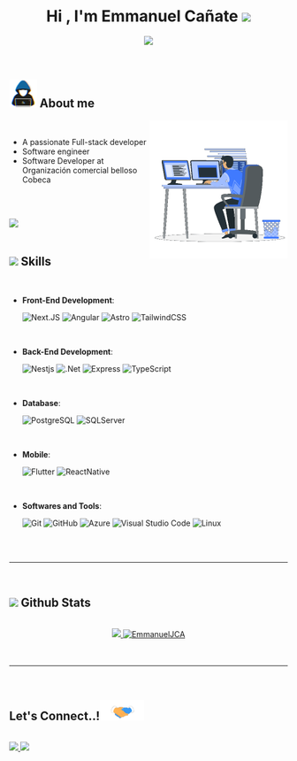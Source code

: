 
<h1 align="center"><b>Hi , I'm Emmanuel Cañate </b><img src="https://media.giphy.com/media/hvRJCLFzcasrR4ia7z/giphy.gif" width="35"></h1>

<p align="center">
  <a href="https://github.com/DenverCoder1/readme-typing-svg"><img src="https://readme-typing-svg.demolab.com?font=Fira+Code&duration=4000&pause=1000&center=true&vCenter=true&width=435&lines=Software+engineer;Active+Learner;Coffe+lover☕"></a>
</p>


<br>



	
## <picture><img src = "./assets/mdImages/about_me.gif" width = 50px></picture> **About me**

<picture> <img align="right" src="./assets/mdImages/Right_Side.gif" width = 250px></picture>

<br>

- A passionate Full-stack developer
- Software engineer
- Software Developer at Organización comercial belloso Cobeca


<br><br>

<img src="https://user-images.githubusercontent.com/73097560/115834477-dbab4500-a447-11eb-908a-139a6edaec5c.gif"><br><br>

## <img src="https://media2.giphy.com/media/QssGEmpkyEOhBCb7e1/giphy.gif?cid=ecf05e47a0n3gi1bfqntqmob8g9aid1oyj2wr3ds3mg700bl&rid=giphy.gif" width ="25"><b> Skills</b>
<br>

<p align="center">

- **Front-End Development**:

    ![Next.JS](https://img.shields.io/badge/Next.JS-000000?style=for-the-badge&logo=nextdotjs&logoColor=white)
    ![Angular](https://img.shields.io/badge/Angular-red?style=for-the-badge&logo=angular&logoColor=white)
    ![Astro](https://img.shields.io/badge/Astro-orange?style=for-the-badge&logo=astro&logoColor=white)
    ![TailwindCSS](https://img.shields.io/badge/TailwindCSS-01B7D6?style=for-the-badge&logo=tailwindcss&logoColor=white)

<br>   
    
- **Back-End Development**:

    ![Nestjs](https://img.shields.io/badge/NestJS-ea2845?style=for-the-badge&logo=nestjs&logoColor=white)
    ![.Net](https://img.shields.io/badge/.NET-621c72?style=for-the-badge&logo=dotnet&logoColor=white)
    ![Express](https://img.shields.io/badge/express-2f2f2f?style=for-the-badge&logo=express&logoColor=white)
    ![TypeScript](https://img.shields.io/badge/TypeScript-2f74c0?style=for-the-badge&logo=typescript&logoColor=white)

<br>

- **Database**:

    ![PostgreSQL](https://img.shields.io/badge/PostgreSQL-31648c?style=for-the-badge&logo=postgresql&logoColor=white)
    ![SQLServer](https://img.shields.io/badge/SQL%20Server-E44C30?style=for-the-badge&logo=microsoft%20sql%20server)

<br>

- **Mobile**:

    ![Flutter](https://img.shields.io/badge/Flutter-lightblue?style=for-the-badge&logo=flutter&logoColor=white)
    ![ReactNative](https://img.shields.io/badge/ReactNative-black?style=for-the-badge&logo=react&logoColor=blue)

<br>

- **Softwares and Tools**:

    ![Git](https://img.shields.io/badge/GIT-E84D31?style=for-the-badge&logo=git&logoColor=white)
    ![GitHub](https://img.shields.io/badge/github-%23121011.svg?style=for-the-badge&logo=github&logoColor=white)
    ![Azure](https://img.shields.io/badge/azure%20devops-%230072C6.svg?style=for-the-badge&logo=microsoftazure&logoColor=white)
    ![Visual Studio Code](https://img.shields.io/badge/Visual%20Studio%20Code-0078d7.svg?style=for-the-badge&logo=visual-studio-code&logoColor=white)
    ![Linux](https://img.shields.io/badge/Linux-FCC624?style=for-the-badge&logo=linux&logoColor=black)   

</p>

<br>
<br>

-----

<br>


## <img src="https://media.giphy.com/media/iY8CRBdQXODJSCERIr/giphy.gif" width="35"><b> Github Stats </b>
<br>

<div align="center">

<a href="https://github.com/EmmanuelJCA/">
  <img src="https://github-readme-stats.vercel.app/api?username=EmmanuelJCA&include_all_commits=true&count_private=true&show_icons=true&line_height=20&title_color=7A7ADB&icon_color=2234AE&text_color=D3D3D3&bg_color=0,000000,130F40" width="400"/>
  <img src="https://github-readme-stats.vercel.app/api/top-langs?username=EmmanuelJCA&show_icons=true&locale=en&layout=compact&line_height=20&title_color=7A7ADB&icon_color=2234AE&text_color=D3D3D3&bg_color=0,000000,130F40" width="300"  alt="EmmanuelJCA"/>

</a>
</div>

<br>
<br>

-----

<br>

## <b> Let's Connect..!</b><img src="./assets/mdImages/handshake.gif" width ="80">
<br>
<div align='left'>

<a href="mailto:emmanuelcanate@gmail.com" target="_blank">
<img src="https://img.icons8.com/fluency/96/null/gmail-new.png"/>
</a>
<a href="https://www.linkedin.com/in/emmanuel-canate/" target="blank">
<img src="https://img.icons8.com/fluency/96/null/linkedin.png"/>
</a>
	
</div>

